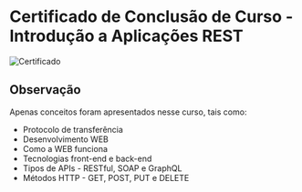 # Certificado de Conclusão de Curso -  Introdução a Aplicações REST

![Certificado](https://github.com/user-attachments/assets/fa706423-6ccc-41de-b805-d8f0d33f33b1)

## Observação

Apenas conceitos foram apresentados nesse curso, tais como:

- Protocolo de transferência
- Desenvolvimento WEB
- Como a WEB funciona
- Tecnologias front-end e back-end
- Tipos de APIs - RESTful, SOAP e GraphQL
- Métodos HTTP - GET, POST, PUT e DELETE

